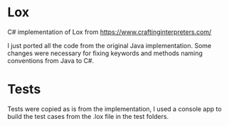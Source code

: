 # Lox
C# implementation of Lox from https://www.craftinginterpreters.com/

I just ported all the code from the original Java implementation. Some changes were necessary for fixing keywords and methods naming conventions from Java to C#.

# Tests

Tests were copied as is from the implementation, I used a console app to build the test cases from the .lox file in the test folders. 

